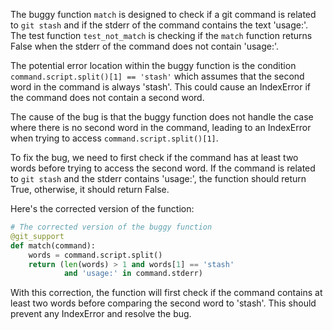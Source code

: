 The buggy function `match` is designed to check if a git command is related to `git stash` and if the stderr of the command contains the text 'usage:'. The test function `test_not_match` is checking if the `match` function returns False when the stderr of the command does not contain 'usage:'.

The potential error location within the buggy function is the condition `command.script.split()[1] == 'stash'` which assumes that the second word in the command is always 'stash'. This could cause an IndexError if the command does not contain a second word.

The cause of the bug is that the buggy function does not handle the case where there is no second word in the command, leading to an IndexError when trying to access `command.script.split()[1]`.

To fix the bug, we need to first check if the command has at least two words before trying to access the second word. If the command is related to `git stash` and the stderr contains 'usage:', the function should return True, otherwise, it should return False.

Here's the corrected version of the function:

```python
# The corrected version of the buggy function
@git_support
def match(command):
    words = command.script.split()
    return (len(words) > 1 and words[1] == 'stash'
            and 'usage:' in command.stderr)
```

With this correction, the function will first check if the command contains at least two words before comparing the second word to 'stash'. This should prevent any IndexError and resolve the bug.